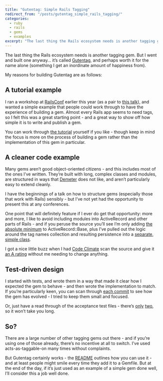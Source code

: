 ```yaml
---
title: "Gutentag: Simple Rails Tagging"
redirect_from: "/posts/gutentag_simple_rails_tagging/"
categories:
  - ruby
  - rails
  - gems
  - examples
excerpt: "The last thing the Rails ecosystem needs is another tagging gem. But I went and built one anyway… it’s called Gutentag, and perhaps worth it for the name alone (something I get an inordinate amount of happiness from)."
---
```

The last thing the Rails ecosystem needs is another tagging gem. But I
went and built one anyway… it’s called
[Gutentag](http://github.com/pat/gutentag), and perhaps worth it for the
name alone (something I get an inordinate amount of happiness from).

My reasons for building Gutentag are as follows:

A tutorial example
------------------

I ran a workshop at [RailsConf](http://railsconf.com/) earlier this year
(as a pair to [this
talk](http://confreaks.com/videos/2482-railsconf2013-crafting-gems)),
and wanted a simple example that people could work through to have the
experience of building a gem. Almost every Rails app seems to need tags,
so I felt this was a great starting point - and a great way to show off
how simple it is to write and publish a gem.

You can work through [the
tutorial](https://web.archive.org/web/20151213065745/http://railsconftutorials.com/2013/sessions/crafting_gems.html)
yourself if you like - though keep in mind the focus is more on the
process of building a gem rather than the implementation of this gem in
particular.

A cleaner code example
----------------------

Many gems aren’t good object-oriented citizens - and this includes most
of the ones I’ve written. They’re built with long, complex classes and
modules, are structured in ways that
[Demeter](http://en.wikipedia.org/wiki/Law_of_Demeter) does not like,
and aren’t particularly easy to extend cleanly.

I have the beginnings of a talk on how to structure gems (especially
those that work with Rails) sensibly - but I’ve not yet had the
opportunity to present this at any conferences.

One point that will definitely feature if I ever do get that
opportunity: more and more, I like to avoid including modules into
ActiveRecord and other parts of Rails - and if you peruse the source
you’ll see I’m only adding [the absolute
minimum](https://github.com/pat/gutentag/blob/master/lib/gutentag/active_record.rb)
to ActiveRecord::Base, plus I’ve pulled out the logic around the tag
names collection and resulting persistence into a [separate, simple
class](https://github.com/pat/gutentag/blob/master/lib/gutentag/persistence.rb).

I got a nice little buzz when I had [Code
Climate](https://codeclimate.com) scan the source and give it [an A
rating](https://codeclimate.com/github/pat/gutentag/) without me needing
to change anything.

Test-driven design
------------------

I started with tests, and wrote them in a way that made it clear how I
expected the gem to behave - and then wrote the implementation to match.
If you’re particularly keen, you can scan through [each
commit](https://github.com/pat/gutentag/commits/master) to see how the
gem has evolved - I tried to keep them small and focused.

Or, just have a read through of the acceptance test files - there’s
[only](https://github.com/pat/gutentag/blob/master/spec/acceptance/tags_spec.rb)
[two](https://github.com/pat/gutentag/blob/master/spec/acceptance/tag_names_spec.rb),
so it won’t take you long.

So?
---

There are a large number of other tagging gems out there - and if you’re
using one of those already, there’s no incentive at all to switch. I’ve
used acts-as-taggable-on many times without complaints.

But Gutentag certainly works - the
[README](https://github.com/pat/gutentag/blob/master/README.md) outlines
how you can use it - and at least people might smile every time they add
it to a Gemfile. But at the end of the day, if it’s just used as an
example of a simple gem done well, I’ll consider this a job well done.
